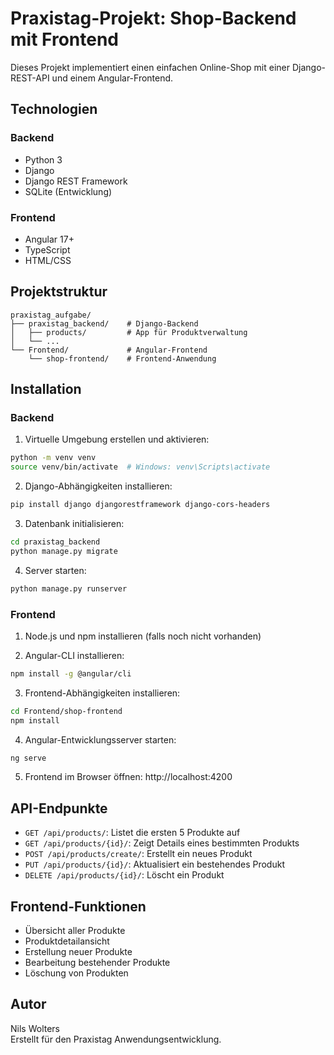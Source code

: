 # Praxistag-Projekt: Shop-Backend mit Frontend

Dieses Projekt implementiert einen einfachen Online-Shop mit einer Django-REST-API und einem Angular-Frontend.

## Technologien

### Backend
- Python 3
- Django 
- Django REST Framework
- SQLite (Entwicklung)

### Frontend
- Angular 17+
- TypeScript
- HTML/CSS

## Projektstruktur

```
praxistag_aufgabe/
├── praxistag_backend/    # Django-Backend
│   ├── products/         # App für Produktverwaltung
│   └── ...
└── Frontend/             # Angular-Frontend
    └── shop-frontend/    # Frontend-Anwendung
```

## Installation

### Backend

1. Virtuelle Umgebung erstellen und aktivieren:
```bash
python -m venv venv
source venv/bin/activate  # Windows: venv\Scripts\activate
```

2. Django-Abhängigkeiten installieren:
```bash
pip install django djangorestframework django-cors-headers
```

3. Datenbank initialisieren:
```bash
cd praxistag_backend
python manage.py migrate
```

4. Server starten:
```bash
python manage.py runserver
```

### Frontend

1. Node.js und npm installieren (falls noch nicht vorhanden)

2. Angular-CLI installieren:
```bash
npm install -g @angular/cli
```

3. Frontend-Abhängigkeiten installieren:
```bash
cd Frontend/shop-frontend
npm install
```

4. Angular-Entwicklungsserver starten:
```bash
ng serve
```

5. Frontend im Browser öffnen: http://localhost:4200

## API-Endpunkte

- `GET /api/products/`: Listet die ersten 5 Produkte auf
- `GET /api/products/{id}/`: Zeigt Details eines bestimmten Produkts
- `POST /api/products/create/`: Erstellt ein neues Produkt
- `PUT /api/products/{id}/`: Aktualisiert ein bestehendes Produkt
- `DELETE /api/products/{id}/`: Löscht ein Produkt

## Frontend-Funktionen

- Übersicht aller Produkte
- Produktdetailansicht
- Erstellung neuer Produkte
- Bearbeitung bestehender Produkte
- Löschung von Produkten

## Autor
Nils Wolters  
Erstellt für den Praxistag Anwendungsentwicklung.
